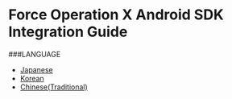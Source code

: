 # Force Operation X Android SDK Integration Guide

###LANGUAGE
* [Japanese](./lang/ja/README.md)
* [Korean](./lang/ko/README.md)
* [Chinese(Traditional)](./lang/zh-tw/README.md)
